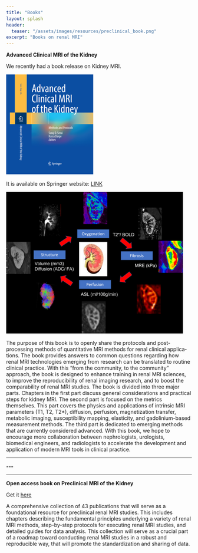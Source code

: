 ```yaml
---
title: "Books"
layout: splash
header:
  teaser: "/assets/images/resources/preclinical_book.png"
excerpt: "Books on renal MRI"
---
```



**Advanced Clinical MRI of the Kidney**

We recently had a book release on Kidney MRI.

![image-center](/assets/images/resources/books/advancedclinicalmriofthekidney/book_cover_small.png)

It is available on Springer website: [LINK](https://link.springer.com/book/10.1007/978-3-031-40169-5)

![image-center](/assets/images/resources/books/advancedclinicalmriofthekidney/kidney_overview_small.png)

The purpose of this book is to openly share the protocols and post-processing methods of quantitative MRI methods for renal clinical applica­tions. The book provides answers to common questions regarding how renal MRI technologies emerging from research can be translated to routine clini­cal practice. With this “from the community, to the community” approach, the book is designed to enhance training in renal MRI sciences, to improve the reproducibility of renal imaging research, and to boost the comparability of renal MRI studies. The book is divided into three major parts. Chapters in the first part dis­cuss general considerations and practical steps for kidney MRI. The second part is focused on the metrics themselves. This part covers the physics and applications of intrinsic MRI parameters (T1, T2, T2*), diffusion, perfusion, magnetization transfer, metabolic imaging, susceptibility mapping, elasticity, and gadolinium-based measurement methods. The third part is dedicated to emerging methods that are currently considered advanced. With this book, we hope to encourage more collaboration between nephrologists, urologists, biomedical engineers, and radiologists to accelerate the development and application of modern MRI tools in clinical practice.

---
**---**
___

**Open access book on Preclinical MRI of the Kidney**

Get it [here](https://link.springer.com/book/10.1007%2F978-1-0716-0978-1)

A comprehensive collection of 43 publications that will serve as a foundational resource for preclinical renal MRI studies. This includes chapters describing the fundamental principles underlying a variety of renal MRI methods, step-by-step protocols for executing renal MRI studies, and detailed guides for data analysis. This collection will serve as a crucial part of a roadmap toward conducting renal MRI studies in a robust and reproducible way, that will promote the standardization and sharing of data.
